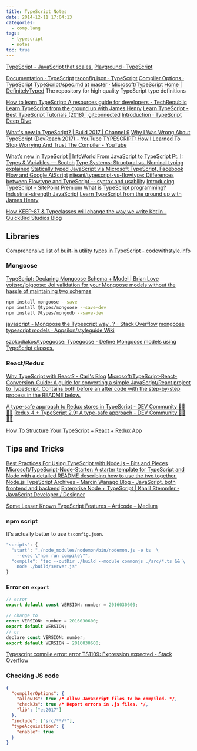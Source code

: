 ```yaml
---
title: TypeScript Notes
date: 2014-12-11 17:04:13
categories:
  - comp.lang
tags:
  - typescript
  - notes
toc: true
---
```


[TypeScript - JavaScript that scales.](https://www.typescriptlang.org/)
[Playground · TypeScript](http://www.typescriptlang.org/play/)

[Documentation · TypeScript](https://www.typescriptlang.org/docs/home.html)
[tsconfig.json · TypeScript](https://www.typescriptlang.org/docs/handbook/tsconfig-json.html)
[Compiler Options · TypeScript](https://www.typescriptlang.org/docs/handbook/compiler-options.html)
[TypeScript/spec.md at master · Microsoft/TypeScript](https://github.com/Microsoft/TypeScript/blob/master/doc/spec.md)
[Home | DefinitelyTyped](http://definitelytyped.org/) The repository for high quality TypeScript type definitions

[How to learn TypeScript: A resources guide for developers - TechRepublic](https://www.techrepublic.com/article/how-to-learn-typescript-a-resources-guide-for-developers/#ftag=CAD-00-10aag7f)
[Learn TypeScript from the ground up with James Henry](https://typescriptcourses.com/typescript-fundamentals)
[Learn TypeScript - Best TypeScript Tutorials (2018) | gitconnected](https://gitconnected.com/learn/typescript)
[Introduction · TypeScript Deep Dive](https://basarat.gitbooks.io/typescript/)

[What's new in TypeScript? | Build 2017 | Channel 9](https://channel9.msdn.com/Events/Build/2017/B8088/)
[Why I Was Wrong About TypeScript (DevReach 2017) - YouTube](https://www.youtube.com/watch?v=w6rdLx2LYz8)
[TYPESCRIPT: How I Learned To Stop Worrying And Trust The Compiler - YouTube](https://www.youtube.com/watch?v=mgTenYbX2Kw)

[What’s new in TypeScript | InfoWorld](https://www.infoworld.com/article/3249607/javascript/whats-new-in-typescript.html)
[From JavaScript to TypeScript Pt. I: Types & Variables ― Scotch](https://scotch.io/tutorials/from-javascript-to-typescript-pt-i-types-variables)
[Type Systems: Structural vs. Nominal typing explained](https://medium.com/@thejameskyle/type-systems-structural-vs-nominal-typing-explained-56511dd969f4)
[Statically typed JavaScript via Microsoft TypeScript, Facebook Flow and Google AtScript](http://www.2ality.com/2014/10/typed-javascript.html)
[niieani/typescript-vs-flowtype: Differences between Flowtype and TypeScript -- syntax and usability](https://github.com/niieani/typescript-vs-flowtype)
[Introducing TypeScript - SitePoint Premium](https://www.sitepoint.com/premium/courses/introducing-typescript-2933/)
[What is TypeScript programming? Industrial-strength JavaScript](https://www.infoworld.com/article/2871804/javascript/typescript-industrial-strength-javascript.html)
[Learn TypeScript from the ground up with James Henry](https://typescriptcourses.com/typescript-fundamentals)

[How KEEP-87 & Typeclasses will change the way we write Kotlin - QuickBird Studios Blog](https://quickbirdstudios.com/blog/keep-87-typeclasses-kotlin/)

## Libraries

[Comprehensive list of built-in utility types in TypeScript - codewithstyle.info](https://codewithstyle.info/Comprehensive-list-of-useful-built-in-types-in-TypeScript/)

### Mongoose

[TypeScript: Declaring Mongoose Schema + Model | Brian Love](https://brianflove.com/2016/10/04/typescript-declaring-mongoose-schema-model/)
[yoitsro/joigoose: Joi validation for your Mongoose models without the hassle of maintaining two schemas](https://github.com/yoitsro/joigoose)

```sh
npm install mongoose --save
npm install @types/mongoose --save-dev
npm install @types/mongodb --save-dev
```

[javascript - Mongoose the Typescript way...? - Stack Overflow](https://stackoverflow.com/questions/34482136/mongoose-the-typescript-way)
[mongoose typescript models · Appsilon/styleguide Wiki](https://github.com/Appsilon/styleguide/wiki/mongoose-typescript-models)

[szokodiakos/typegoose: Typegoose - Define Mongoose models using TypeScript classes.](https://github.com/szokodiakos/typegoose)

### React/Redux

[Why TypeScript with React? - Carl's Blog](https://www.carlrippon.com/why-typescript-with-react/)
[Microsoft/TypeScript-React-Conversion-Guide: A guide for converting a simple JavaScript/React project to TypeScript. Contains both before an after code with the step-by-step process in the README below.](https://github.com/Microsoft/TypeScript-React-Conversion-Guide#typescript-react-conversion-guide)

[A type-safe approach to Redux stores in TypeScript - DEV Community 👩‍💻👨‍💻](https://dev.to/resir014/a-type-safe-approach-to-redux-stores-in-typescript--5ajm)
[Redux 4 + TypeScript 2.9: A type-safe approach - DEV Community 👩‍💻👨‍💻](https://dev.to/resir014/redux-4--typescript-29-a-type-safe-approach-2lf4)

[How To Structure Your TypeScript + React + Redux App](https://medium.com/swlh/how-to-structure-your-typescript-react-redux-app-877d1eba1c1e)

## Tips and Tricks

[Best Practices For Using TypeScript with Node.js – Bits and Pieces](https://blog.bitsrc.io/best-practices-for-using-typescript-with-node-js-50907f8cc803)
[Microsoft/TypeScript-Node-Starter: A starter template for TypeScript and Node with a detailed README describing how to use the two together.](https://github.com/Microsoft/TypeScript-Node-Starter)
[Node.js TypeScript Archives - Marcin Wanago Blog - JavaScript, both frontend and backend](https://wanago.io/courses/node-js-typescript/)
[Enterprise Node + TypeScript | Khalil Stemmler - JavaScript Developer / Designer](https://khalilstemmler.com/articles/categories/enterprise-node-type-script/)

[Some Lesser Known TypeScript Features – Articode – Medium](https://medium.com/articode/some-lesser-known-typescript-features-d067e29797d0)

### npm script

It's actually better to use `tsconfig.json`.

```js
"scripts": {
  "start": "./node_modules/nodemon/bin/nodemon.js -e ts  \
    --exec \"npm run compile\"",
  "compile": "tsc --outDir ./build --module commonjs ./src/*.ts && \
    node ./build/server.js"
}
```

### Error on `export`

```js
// error
export default const VERSION: number = 2016030600;

// change to
const VERSION: number = 2016030600;
export default VERSION;
// or
declare const VERSION: number;
export default VERSION = 2016030600;
```

[Typescript compile error: error TS1109: Expression expected - Stack Overflow](https://stackoverflow.com/questions/35821614/typescript-compile-error-error-ts1109-expression-expected)

### Checking JS code

```json
{
  "compilerOptions": {
    "allowJs": true /* Allow JavaScript files to be compiled. */,
    "checkJs": true /* Report errors in .js files. */,
    "lib": ["es2017"]
  },
  "include": ["src/**/*"],
  "typeAcquisition": {
    "enable": true
  }
}
```

